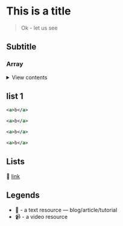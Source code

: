# This is a title

> Ok - let us see

## Subtitle

### Array

<details>
<summary>View contents</summary>
* [list 1](#list-1)
* list 2

* [Lists](#lists)
</details>

## list 1

``` xml
<a>b</a>
```

``` xml
<a>b</a>
```


``` xml
<a>b</a>
```


``` xml
<a>b</a>
```


























## Lists

:memo: [link](https://google.com)


## Legends

* :memo: - a text resource — blog/article/tutorial
* :video_camera: - a video resource 
